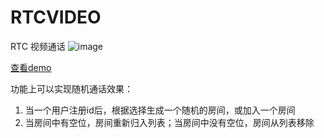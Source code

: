 # RTCVIDEO
RTC 视频通话
![image](https://github.com/user-attachments/assets/1ddf3d9a-d5db-4fa8-9b9e-2b7702dfc954)

[查看demo](https://i-am-shy.github.io/RTCVIDEO/)

功能上可以实现随机通话效果：
1. 当一个用户注册id后，根据选择生成一个随机的房间，或加入一个房间
2. 当房间中有空位，房间重新归入列表；当房间中没有空位，房间从列表移除
